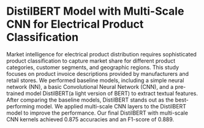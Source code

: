 # DistilBERT Model with Multi-Scale CNN for Electrical Product Classification
Market intelligence for electrical product distribution requires sophisticated product classification to capture market share for different product categories, customer segments, and geographic regions. This study focuses on product invoice descriptions provided by manufacturers and retail stores. We performed baseline models, including a simple neural network (NN), a basic Convolutional Neural Network (CNN), and a pre-trained model DistilBERT(a light version of BERT) to extract textual features. After comparing the baseline models, DistilBERT stands out as the best-performing model. We applied multi-scale CNN layers to the DistilBERT model to improve the performance. Our final DistilBERT with multi-scale CNN kernels achieved 0.875 accuracies and an F1-score of 0.889.
